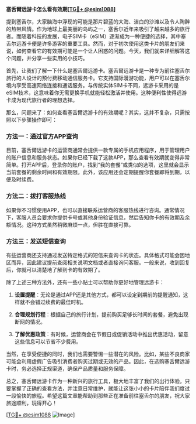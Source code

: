 **塞舌爾远游卡怎么看有效期[[TG💪+ @esim1088](https://t.me/s/esim1088)]**

提到塞舌尔，大家脑海中浮现的可能是那片碧蓝的大海、洁白的沙滩以及令人陶醉的热带风情。作为地球上最美丽的岛屿之一，塞舌尔近年来吸引了越来越多的旅行者。而随着科技的发展，电子SIM卡（eSIM）逐渐成为一种便捷的选择，其中塞舌尔远游卡便是许多游客的重要工具。然而，对于初次使用这类卡片的朋友们来说，如何查看它的有效期可能是一个让人困惑的问题。今天，我们就来详细解答这个问题，并分享一些实用的小技巧。

首先，让我们了解一下什么是塞舌爾远游卡。塞舌爾远游卡是一种专为前往塞舌尔旅行的人设计的预付费移动通信服务卡。它支持国际漫游功能，用户可以在塞舌尔境内享受高速网络连接和通话服务。与传统实体SIM卡不同，远游卡采用的是eSIM技术，这意味着你无需更换手机就能轻松激活并使用。这种便利性使得远游卡成为现代旅行者的理想选择。

那么，问题来了：如何查看塞舌爾远游卡的有效期呢？其实，这并不复杂，只需按照以下步骤操作即可：

### 方法一：通过官方APP查询

目前，塞舌爾远游卡的运营商通常会提供一款专属的手机应用程序，用于管理用户的账户信息和服务状态。如果你已经下载了这款APP，那么查看有效期就变得非常简单。打开APP后，登录你的账户，找到“我的套餐”或类似的选项，这里就会显示当前套餐的剩余时间和有效期限。此外，该应用还会定期提醒你套餐即将到期，以便及时续费。

### 方法二：拨打客服热线

如果你不习惯使用APP，也可以直接联系运营商的客服热线进行咨询。通常情况下，客服人员会要求你提供卡号或其他身份验证信息，然后告知你卡的有效期及余额情况。这种方式虽然稍微麻烦一点，但胜在直接可靠。

### 方法三：发送短信查询

有些运营商还支持通过发送特定格式的短信来查询卡的状态。具体格式可能会因地区而异，因此建议提前查阅相关说明文档或者直接询问客服。一般来说，收到回复后，你就可以清楚地了解到卡的有效期了。

除了上述三种方法外，还有一些小贴士可以帮助你更好地管理远游卡：

1. **设置提醒**：无论是通过APP还是其他方式，都可以设定到期前的提醒通知，这样就不会错过续费的最佳时机。
   
2. **合理规划行程**：根据自己的旅行计划，提前购买足够长时间的套餐，避免出现断网的情况。

3. **了解优惠政策**：有时候，运营商会在节假日或促销活动中推出优惠活动，留意这些信息可以节省不少费用。

当然，在享受便捷的同时，我们也需要警惕一些潜在的风险。比如，某些不良商家可能会利用虚假广告吸引消费者购买过期或无效的产品。因此，在选购塞舌爾远游卡时，务必选择正规渠道，确保产品质量和服务保障。

总之，塞舌爾远游卡作为一种新兴的旅行工具，极大地丰富了我们的出行体验。只要掌握了正确的查看方法，并注意日常维护，就能让这张小小的卡片陪伴我们度过一段愉快的旅程。希望这篇文章能帮助到那些正在准备前往塞舌尔的朋友，祝大家旅途顺利，玩得开心！

[[TG💪+ @esim1088](https://t.me/s/esim1088) ![Image](https://i.postimg.cc/4NQfJmqS/Snipaste-2025-05-13-00-14-12.png)]